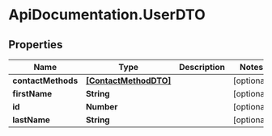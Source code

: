 # ApiDocumentation.UserDTO

## Properties

Name | Type | Description | Notes
------------ | ------------- | ------------- | -------------
**contactMethods** | [**[ContactMethodDTO]**](ContactMethodDTO.md) |  | [optional] 
**firstName** | **String** |  | [optional] 
**id** | **Number** |  | [optional] 
**lastName** | **String** |  | [optional] 


